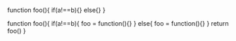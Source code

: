 function foo(){
	if(a!==b){}
	else{}
}

<!-- 优化 -->
function foo(){
	if(a!==b){
		foo = function(){}
	}
	else{
		foo = function(){}
	}
	return foo()
}
<!-- 判断后复写函数 适用于全局判断依据不常变化 少执行分支判断操作 -->